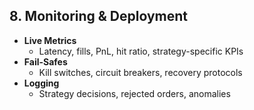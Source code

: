 ## 8. Monitoring & Deployment
- **Live Metrics**
  - Latency, fills, PnL, hit ratio, strategy-specific KPIs
- **Fail-Safes**
  - Kill switches, circuit breakers, recovery protocols
- **Logging**
  - Strategy decisions, rejected orders, anomalies